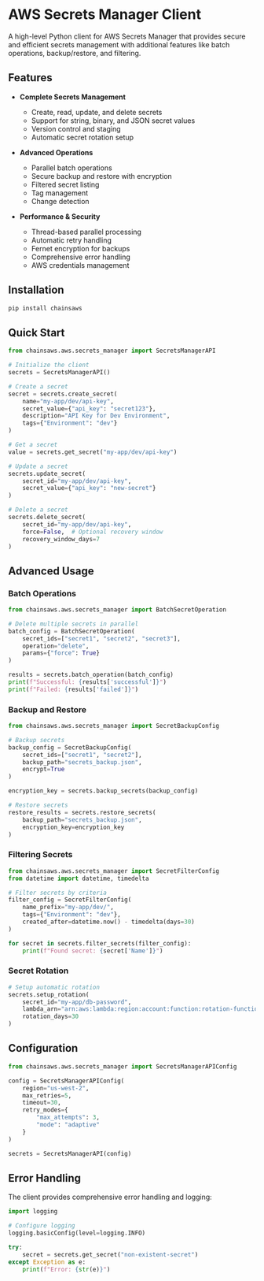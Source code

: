 # AWS Secrets Manager Client

A high-level Python client for AWS Secrets Manager that provides secure and efficient secrets management with additional features like batch operations, backup/restore, and filtering.

## Features

- **Complete Secrets Management**

  - Create, read, update, and delete secrets
  - Support for string, binary, and JSON secret values
  - Version control and staging
  - Automatic secret rotation setup

- **Advanced Operations**

  - Parallel batch operations
  - Secure backup and restore with encryption
  - Filtered secret listing
  - Tag management
  - Change detection

- **Performance & Security**
  - Thread-based parallel processing
  - Automatic retry handling
  - Fernet encryption for backups
  - Comprehensive error handling
  - AWS credentials management

## Installation

```bash
pip install chainsaws
```

## Quick Start

```python
from chainsaws.aws.secrets_manager import SecretsManagerAPI

# Initialize the client
secrets = SecretsManagerAPI()

# Create a secret
secret = secrets.create_secret(
    name="my-app/dev/api-key",
    secret_value={"api_key": "secret123"},
    description="API Key for Dev Environment",
    tags={"Environment": "dev"}
)

# Get a secret
value = secrets.get_secret("my-app/dev/api-key")

# Update a secret
secrets.update_secret(
    secret_id="my-app/dev/api-key",
    secret_value={"api_key": "new-secret"}
)

# Delete a secret
secrets.delete_secret(
    secret_id="my-app/dev/api-key",
    force=False,  # Optional recovery window
    recovery_window_days=7
)
```

## Advanced Usage

### Batch Operations

```python
from chainsaws.aws.secrets_manager import BatchSecretOperation

# Delete multiple secrets in parallel
batch_config = BatchSecretOperation(
    secret_ids=["secret1", "secret2", "secret3"],
    operation="delete",
    params={"force": True}
)

results = secrets.batch_operation(batch_config)
print(f"Successful: {results['successful']}")
print(f"Failed: {results['failed']}")
```

### Backup and Restore

```python
from chainsaws.aws.secrets_manager import SecretBackupConfig

# Backup secrets
backup_config = SecretBackupConfig(
    secret_ids=["secret1", "secret2"],
    backup_path="secrets_backup.json",
    encrypt=True
)

encryption_key = secrets.backup_secrets(backup_config)

# Restore secrets
restore_results = secrets.restore_secrets(
    backup_path="secrets_backup.json",
    encryption_key=encryption_key
)
```

### Filtering Secrets

```python
from chainsaws.aws.secrets_manager import SecretFilterConfig
from datetime import datetime, timedelta

# Filter secrets by criteria
filter_config = SecretFilterConfig(
    name_prefix="my-app/dev/",
    tags={"Environment": "dev"},
    created_after=datetime.now() - timedelta(days=30)
)

for secret in secrets.filter_secrets(filter_config):
    print(f"Found secret: {secret['Name']}")
```

### Secret Rotation

```python
# Setup automatic rotation
secrets.setup_rotation(
    secret_id="my-app/db-password",
    lambda_arn="arn:aws:lambda:region:account:function:rotation-function",
    rotation_days=30
)
```

## Configuration

```python
from chainsaws.aws.secrets_manager import SecretsManagerAPIConfig

config = SecretsManagerAPIConfig(
    region="us-west-2",
    max_retries=5,
    timeout=30,
    retry_modes={
        "max_attempts": 3,
        "mode": "adaptive"
    }
)

secrets = SecretsManagerAPI(config)
```

## Error Handling

The client provides comprehensive error handling and logging:

```python
import logging

# Configure logging
logging.basicConfig(level=logging.INFO)

try:
    secret = secrets.get_secret("non-existent-secret")
except Exception as e:
    print(f"Error: {str(e)}")
```
